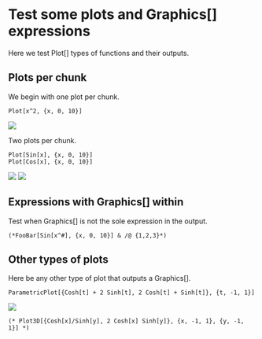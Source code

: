 # Test some plots and Graphics[] expressions

Here we test Plot[] types of functions and their outputs.

## Plots per chunk
We begin with one plot per chunk.

```{Mathematica}
Plot[x^2, {x, 0, 10}]
```
![]("test_graphics-graphics/chunk-1-1.jpg")

Two plots per chunk.

```{Mathematica}
Plot[Sin[x], {x, 0, 10}]
Plot[Cos[x], {x, 0, 10}]
```
![]("test_graphics-graphics/chunk-3-1.jpg")
![]("test_graphics-graphics/chunk-3-2.jpg")

## Expressions with Graphics[] within
Test when Graphics[] is not the sole expression in the output.

```{Mathematica}
(*FooBar[Sin[x^#], {x, 0, 10}] & /@ {1,2,3}*)
```

## Other types of plots

Here be any other type of plot that outputs a Graphics[].

```{Mathematica}
ParametricPlot[{Cosh[t] + 2 Sinh[t], 2 Cosh[t] + Sinh[t]}, {t, -1, 1}]
```
![]("test_graphics-graphics/chunk-7-1.jpg")

```{Mathematica}
(* Plot3D[{Cosh[x]/Sinh[y], 2 Cosh[x] Sinh[y]}, {x, -1, 1}, {y, -1, 1}] *)
```
